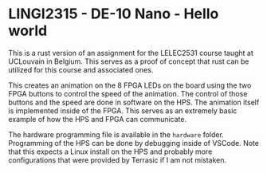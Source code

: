 # LINGI2315 - DE-10 Nano - Hello world

This is a rust version of an assignment for the LELEC2531 course taught at UCLouvain in Belgium.
This serves as a proof of concept that rust can be utilized for this course and associated ones.

This creates an animation on the 8 FPGA LEDs on the board using the two FPGA buttons to control the speed
of the animation. The control of those buttons and the speed are done in software on the HPS. The animation
itself is implemented inside of the FPGA. This serves as an extremely basic example of how the HPS and FPGA
can communicate.

The hardware programming file is available in the `hardware` folder. Programming of the HPS can be done by debugging inside
of VSCode. Note that this expects a Linux install on the HPS and probably more configurations that were provided by Terrasic
if I am not mistaken.
